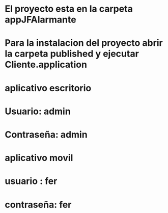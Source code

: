 # El proyecto esta en la carpeta appJFAlarmante 
# Para la instalacion del proyecto abrir la carpeta published y ejecutar Cliente.application
# aplicativo escritorio
# Usuario: admin
# Contraseña: admin
# aplicativo movil
# usuario : fer
# contraseña: fer